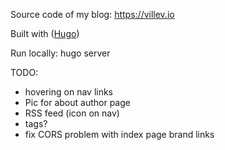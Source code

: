 Source code of my blog: https://villev.io

Built with ([Hugo](https://gohugo.io))

Run locally: hugo server

TODO:
- hovering on nav links
- Pic for about author page
- RSS feed (icon on nav)
- tags?
- fix CORS problem with index page brand links